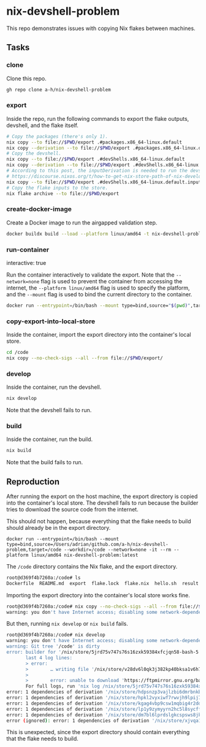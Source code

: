 # nix-devshell-problem

This repo demonstrates issues with copying Nix flakes between machines.

## Tasks

### clone

Clone this repo.

```bash
gh repo clone a-h/nix-devshell-problem
```

### export

Inside the repo, run the following commands to export the flake outputs, devshell, and the flake itself.

```bash
# Copy the packages (there's only 1).
nix copy --to file://$PWD/export .#packages.x86_64-linux.default
nix copy --derivation --to file://$PWD/export .#packages.x86_64-linux.default
# Copy the devshell.
nix copy --to file://$PWD/export .#devShells.x86_64-linux.default
nix copy --derivation --to file://$PWD/export .#devShells.x86_64-linux.default
# According to this post, the inputDerivation is needed to run the devshell.
# https://discourse.nixos.org/t/how-to-get-nix-store-path-of-nix-develop-shell/38846/2?u=a-h
nix copy --to file://$PWD/export .#devShells.x86_64-linux.default.inputDerivation
# Copy the flake inputs to the store.
nix flake archive --to file://$PWD/export
```

### create-docker-image

Create a Docker image to run the airgapped validation step.

```bash
docker buildx build --load --platform linux/amd64 -t nix-devshell-problem:latest .
```

### run-container

interactive: true

Run the container interactively to validate the export. Note that the `--network=none` flag is used to prevent the container from accessing the internet, the `--platform linux/amd64` flag is used to specify the platform, and the `--mount` flag is used to bind the current directory to the container.

```bash
docker run --entrypoint=/bin/bash --mount type=bind,source="$(pwd)",target=/code --workdir=/code --network=none -it --rm --platform linux/amd64 nix-devshell-problem:latest
```

### copy-export-into-local-store

Inside the container, import the export directory into the container's local store.

```bash
cd /code
nix copy --no-check-sigs --all --from file://$PWD/export/
```

### develop

Inside the container, run the devshell.

```bash
nix develop
```

Note that the devshell fails to run.

### build

Inside the container, run the build.

```bash
nix build
```

Note that the build fails to run.

## Reproduction

After running the export on the host machine, the export directory is copied into the container's local store. The devshell fails to run because the builder tries to download the source code from the internet.

This should not happen, because everything that the flake needs to build should already be in the export directory.

```
docker run --entrypoint=/bin/bash --mount type=bind,source=/Users/adrian/github.com/a-h/nix-devshell-problem,target=/code --workdir=/code --network=none -it --rm --platform linux/amd64 nix-devshell-problem:latest
```

The `/code` directory contains the Nix flake, and the export directory.

```bash
root@d369f4b7260a:/code# ls
Dockerfile  README.md  export  flake.lock  flake.nix  hello.sh  result
```

Importing the export directory into the container's local store works fine.

```bash
root@d369f4b7260a:/code# nix copy --no-check-sigs --all --from file://$PWD/export/
warning: you don't have Internet access; disabling some network-dependent features
```

But then, running `nix develop` or `nix build` fails.

```bash
root@d369f4b7260a:/code# nix develop
warning: you don't have Internet access; disabling some network-dependent features
warning: Git tree '/code' is dirty
error: builder for '/nix/store/5jrd75v747s76s16zxk59384xfcjqn58-bash-5.2.tar.gz.drv' failed with exit code 1;
       last 4 log lines:
       > error:
       >        … writing file '/nix/store/v28dv6l0qk3j382kp40bksa1v6h7dx9p-bash-5.2.tar.gz'
       >
       >        error: unable to download 'https://ftpmirror.gnu.org/bash/bash-5.2.tar.gz': Couldn't resolve host name (6)
       For full logs, run 'nix log /nix/store/5jrd75v747s76s16zxk59384xfcjqn58-bash-5.2.tar.gz.drv'.
error: 1 dependencies of derivation '/nix/store/hdpsnzp3vajlzbi6dmrbnkb6mhfc8axz-bash-5.2-p15.drv' failed to build
error: 1 dependencies of derivation '/nix/store/hpkl2vyxiwf7rwvjh9lpij7swp7igilx-bash-5.2-p15.drv' failed to build
error: 1 dependencies of derivation '/nix/store/kgag4vbp9csw1mqbig4r2dd1l2fri70s-bash-5.2-p15.drv' failed to build
error: 1 dependencies of derivation '/nix/store/lp1y9zymyyrn2hc5l8sycffd0048ls4z-bash-5.2-p15.drv' failed to build
error: 1 dependencies of derivation '/nix/store/dm7bl6lprdslgkcspsws8jk999b02a5q-bash-5.2.tar.gz.drv' failed to build
error (ignored): error: 1 dependencies of derivation '/nix/store/xjvqa1vlyfzay8z8nzkbzm5rl478l0fy-bash-interactive-5.2-p15.drv' failed to build
```

This is unexpected, since the export directory should contain everything that the flake needs to build.
